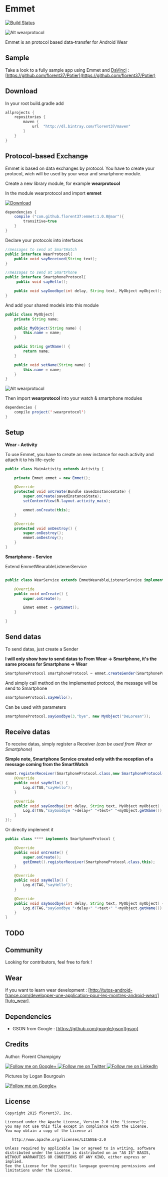 Emmet
=======

[![Build Status](https://travis-ci.org/florent37/Emmet.svg)](https://travis-ci.org/florent37/Emmet)

![Alt wearprotocol](https://raw.githubusercontent.com/florent37/Emmet/master/mobile/src/main/res/drawable/emmet_small.png)

Emmet is an protocol based data-transfer for Android Wear

Sample
--------

Take a look to a fully sample app using Emmet and [DaVinci](https://github.com/florent37/DaVinci) : [https://github.com/florent37/Potier](https://github.com/florent37/Potier)


Download
--------

In your root build.gradle add
```groovy
allprojects {
    repositories {
        maven {
            url  "http://dl.bintray.com/florent37/maven"
        }
    }
}
```

Protocol-based Exchange
--------

Emmet is based on data exchanges by protocol.
You have to create your protocol, wich will be used by your wear and smartphone module.

Create a new library module, for example **wearprotocol**

In the module wearprotocol and import **emmet**

[![Download](https://api.bintray.com/packages/florent37/maven/Emmet/images/download.svg)](https://bintray.com/florent37/maven/Emmet/_latestVersion)
```java
dependencies {
    compile ("com.github.florent37:emmet:1.0.0@aar"){
        transitive=true
    }
}
```

Declare your protocols into interfaces
```java
//messages to send at SmartWatch
public interface WearProtocol{
    public void sayReceived(String text);
}
```

```java
//messages to send at SmartPhone
public interface SmartphoneProtocol{
     public void sayHello();

    public void sayGoodbye(int delay, String text, MyObject myObject);
}
```

And add your shared models into this module
```java
public class MyObject{
    private String name;

    public MyObject(String name) {
        this.name = name;
    }

    public String getName() {
        return name;
    }

    public void setName(String name) {
        this.name = name;
    }
}
```

![Alt wearprotocol](https://raw.githubusercontent.com/florent37/Emmet/master/mobile/src/main/res/drawable/module_protocol_small.png)

Then import **wearprotocol** into your watch & smartphone modules

```java
dependencies {
    compile project(':wearprotocol')
}
```

Setup
--------

**Wear - Activity**

To use Emmet, you have to create an new instance for each activity
and attach it to his life-cycle

```java
public class MainActivity extends Activity {

    private Emmet emmet = new Emmet();

    @Override
    protected void onCreate(Bundle savedInstanceState) {
        super.onCreate(savedInstanceState);
        setContentView(R.layout.activity_main);

        emmet.onCreate(this);
    }

    @Override
    protected void onDestroy() {
        super.onDestroy();
        emmet.onDestroy();
    }
}
```

**Smartphone - Service**

Extend EmmetWearableListenerService

```java

public class WearService extends EmmetWearableListenerService implements WearProtocol {

    @Override
    public void onCreate() {
        super.onCreate();

        Emmet emmet = getEmmet();
    }

}
```

Send datas
--------

To send datas, just create a Sender

**I will only show how to send datas to From Wear -> Smartphone, it's the same process for Smartphone -> Wear**

```java
SmartphoneProtocol smartphoneProtocol = emmet.createSender(SmartphoneProtocol.class);
```

And simply call method on the implemented protocol, the message will be send to Smartphone
```java
smartphoneProtocol.sayHello();
```
Can be used with parameters
```java
smartphoneProtocol.sayGoodbye(3,"bye", new MyObject("DeLorean"));
```

Receive datas
--------

To receive datas, simply register a Receiver
*(can be used from Wear or Smartphone)*

**Simple note, Smartphone Service created only with the reception of a message coming from the SmartWatch**

```java
emmet.registerReceiver(SmartphoneProtocol.class,new SmartphoneProtocol() {
    @Override
    public void sayHello() {
        Log.d(TAG,"sayHello");
    }

    @Override
    public void sayGoodbye(int delay, String text, MyObject myObject) {
        Log.d(TAG,"sayGoodbye "+delay+" "+text+" "+myObject.getName());
    }
});
```

Or directly implement it
```java
public class **** implements SmartphoneProtocol {

    @Override
    public void onCreate() {
        super.onCreate();
        getEmmet().registerReceiver(SmartphoneProtocol.class,this);
    }

    @Override
    public void sayHello() {
        Log.d(TAG,"sayHello");
    }

    @Override
    public void sayGoodbye(int delay, String text, MyObject myObject) {
        Log.d(TAG,"sayGoodbye "+delay+" "+text+" "+myObject.getName());
    }
}
```

TODO
--------

Community
--------

Looking for contributors, feel free to fork !

Wear
--------

If you want to learn wear development : [http://tutos-android-france.com/developper-une-application-pour-les-montres-android-wear/][tuto_wear].

Dependencies
--------

- GSON from Google : [https://github.com/google/gson][gson]

Credits
-------

Author: Florent Champigny

<a href="https://plus.google.com/+florentchampigny">
  <img alt="Follow me on Google+"
       src="https://raw.githubusercontent.com/florent37/DaVinci/master/mobile/src/main/res/drawable-hdpi/gplus.png" />
</a>
<a href="https://twitter.com/florent_champ">
  <img alt="Follow me on Twitter"
       src="https://raw.githubusercontent.com/florent37/DaVinci/master/mobile/src/main/res/drawable-hdpi/twitter.png" />
</a>
<a href="https://www.linkedin.com/profile/view?id=297860624">
  <img alt="Follow me on LinkedIn"
       src="https://raw.githubusercontent.com/florent37/DaVinci/master/mobile/src/main/res/drawable-hdpi/linkedin.png" />
</a>


Pictures by Logan Bourgouin

<a href="https://plus.google.com/+LoganBOURGOIN">
  <img alt="Follow me on Google+"
       src="https://raw.githubusercontent.com/florent37/DaVinci/master/mobile/src/main/res/drawable-hdpi/gplus.png" />
</a>

License
--------

    Copyright 2015 florent37, Inc.

    Licensed under the Apache License, Version 2.0 (the "License");
    you may not use this file except in compliance with the License.
    You may obtain a copy of the License at

       http://www.apache.org/licenses/LICENSE-2.0

    Unless required by applicable law or agreed to in writing, software
    distributed under the License is distributed on an "AS IS" BASIS,
    WITHOUT WARRANTIES OR CONDITIONS OF ANY KIND, either express or implied.
    See the License for the specific language governing permissions and
    limitations under the License.


[snap]: https://oss.sonatype.org/content/repositories/snapshots/
[tuto_wear]: http://tutos-android-france.com/developper-une-application-pour-les-montres-android-wear/
[gson]: https://github.com/google/gson
